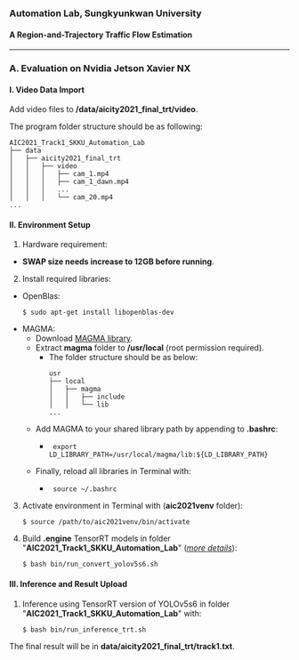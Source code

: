 ### Automation Lab, Sungkyunkwan University

#### A Region-and-Trajectory Traffic Flow Estimation 

---
### A. Evaluation on Nvidia Jetson Xavier NX

#### I. Video Data Import

Add video files to **/data/aicity2021_final_trt/video**.
   

The program folder structure should be as following:

```
AIC2021_Track1_SKKU_Automation_Lab
├── data
│   ├── aicity2021_final_trt
│   │   ├── video
│   │   │   ├── cam_1.mp4
│   │   │   ├── cam_1_dawn.mp4
│   │   │   ...
│   │   │   └── cam_20.mp4
...
```

#### II. Environment Setup

1. Hardware requirement:
* **SWAP size needs increase to 12GB before running**.

2. Install required libraries:

* OpenBlas: 
   ```shell  
   $ sudo apt-get install libopenblas-dev
   ```
* MAGMA: 
   * Download [MAGMA library](https://o365skku-my.sharepoint.com/:u:/g/personal/duongtran_o365_skku_edu/EZh8ORGHhwRNp6d1zzTcRUUBZJkl48K4jXBL_ZeqJ0uf-g?e=WYrawP).
   * Extract **magma** folder to **/usr/local** (root permission required).
      * The folder structure should be as below:
         ```
         usr
         ├── local
         │   ├── magma
         │   │   ├── include
         │   │   └── lib
         ...
        ```
   * Add MAGMA to your shared library path by appending to **.bashrc**:
      * ```shell
         export LD_LIBRARY_PATH=/usr/local/magma/lib:${LD_LIBRARY_PATH}
        ```
   * Finally, reload all libraries in Terminal with:
      * ```shell
         source ~/.bashrc
        ```   

3. Activate environment in Terminal with (**aic2021venv** folder):

    ```shell
    $ source /path/to/aic2021venv/bin/activate
    ```

4. Build **.engine** TensorRT models in folder "**AIC2021_Track1_SKKU_Automation_Lab**" (*[more details](https://github.com/wang-xinyu/tensorrtx/tree/master/yolov5#how-to-run-yolov5s-as-example)*):

    ```shell
    $ bash bin/run_convert_yolov5s6.sh
    ```

#### III. Inference and Result Upload

1. Inference using TensorRT version of YOLOv5s6 in folder "**AIC2021_Track1_SKKU_Automation_Lab**" with:

    ```shell
    $ bash bin/run_inference_trt.sh
    ```

The final result will be in **data/aicity2021_final_trt/track1.txt**.

